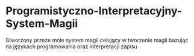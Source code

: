 # Programistyczno-Interpretacyjny-System-Magii
Stworzony przeze mnie system magii celujący w tworzenie magii bazując na językach programowania oraz interpretacji zapisu
